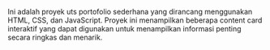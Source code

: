 Ini adalah proyek uts portofolio sederhana yang dirancang menggunakan HTML, CSS, dan JavaScript. 
Proyek ini menampilkan beberapa content card interaktif yang dapat digunakan untuk menampilkan informasi penting secara ringkas dan menarik.
